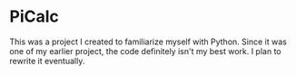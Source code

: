 # PiCalc
This was a project I created to familiarize myself with Python. Since it was one of my earlier project, the code definitely isn't my best work. I plan to rewrite it eventually.
